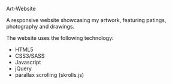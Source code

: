 Art-Website

A responsive website showcasing my artwork, featuring patings, photography and drawings. 

The website uses the following technology:
- HTML5
- CSS3/SASS
- Javascript
- jQuery
- parallax scrolling (skrolls.js)

